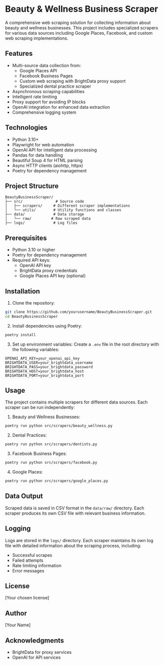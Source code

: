 # Beauty & Wellness Business Scraper

A comprehensive web scraping solution for collecting information about beauty and wellness businesses. This project includes specialized scrapers for various data sources including Google Places, Facebook, and custom web scraping implementations.

## Features

- Multi-source data collection from:
  - Google Places API
  - Facebook Business Pages
  - Custom web scraping with BrightData proxy support
  - Specialized dental practice scraper
- Asynchronous scraping capabilities
- Intelligent rate limiting
- Proxy support for avoiding IP blocks
- OpenAI integration for enhanced data extraction
- Comprehensive logging system

## Technologies

- Python 3.10+
- Playwright for web automation
- OpenAI API for intelligent data processing
- Pandas for data handling
- Beautiful Soup 4 for HTML parsing
- Async HTTP clients (aiohttp, httpx)
- Poetry for dependency management

## Project Structure

```
BeautyBusinessScraper/
├── src/               # Source code
│   ├── scrapers/     # Different scraper implementations
│   └── utils/        # Utility functions and classes
├── data/             # Data storage
│   └── raw/         # Raw scraped data
├── logs/             # Log files
```

## Prerequisites

- Python 3.10 or higher
- Poetry for dependency management
- Required API keys:
  - OpenAI API key
  - BrightData proxy credentials
  - Google Places API key (optional)

## Installation

1. Clone the repository:

```bash
git clone https://github.com/yourusername/BeautyBusinessScraper.git
cd BeautyBusinessScraper
```

2. Install dependencies using Poetry:

```bash
poetry install
```

3. Set up environment variables:
   Create a `.env` file in the root directory with the following variables:

```
OPENAI_API_KEY=your_openai_api_key
BRIGHTDATA_USER=your_brightdata_username
BRIGHTDATA_PASS=your_brightdata_password
BRIGHTDATA_HOST=your_brightdata_host
BRIGHTDATA_PORT=your_brightdata_port
```

## Usage

The project contains multiple scrapers for different data sources. Each scraper can be run independently:

1. Beauty and Wellness Businesses:

```bash
poetry run python src/scrapers/beauty_wellness.py
```

2. Dental Practices:

```bash
poetry run python src/scrapers/dentists.py
```

3. Facebook Business Pages:

```bash
poetry run python src/scrapers/facebook.py
```

4. Google Places:

```bash
poetry run python src/scrapers/google_places.py
```

## Data Output

Scraped data is saved in CSV format in the `data/raw/` directory. Each scraper produces its own CSV file with relevant business information.

## Logging

Logs are stored in the `logs/` directory. Each scraper maintains its own log file with detailed information about the scraping process, including:

- Successful scrapes
- Failed attempts
- Rate limiting information
- Error messages

## License

[Your chosen license]

## Author

[Your Name]

## Acknowledgments

- BrightData for proxy services
- OpenAI for API services
